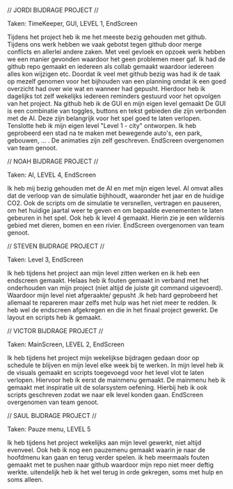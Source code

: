 // JORDI BIJDRAGE PROJECT //

Taken: TimeKeeper, GUI, LEVEL 1, EndScreen

Tijdens het project heb ik me het meeste bezig gehouden met github. Tijdens ons werk hebben we vaak gebotst tegen github door merge conflicts en allerlei andere zaken. Met veel gevloek en opzoek werk hebben we een manier gevonden
waardoor het geen problemen meer gaf. Ik had de github repo gemaakt en iedereen als collab gemaakt waardoor iedereen alles kon wijzigen etc. Doordat ik veel met github bezig was had ik de taak op mezelf genomen voor het bijhouden 
van een planning omdat ik een goed overzicht had over wie wat en wanneer had gepusht. Hierdoor heb ik dagelijks tot zelf wekelijks iedereen reminders gestuurd voor het opvolgen van het project. Na github heb ik de GUI en mijn eigen level gemaakt
De GUI is een combinatie van toggles, buttons en tekst gebieden die zijn verbonden met de AI. Deze zijn belangrijk voor het spel goed te laten verlopen. Tenslotte heb ik mijn eigen level "Level 1 - city" ontworpen. Ik heb geprobeerd 
een stad na te maken met bewegende auto's, een park, gebouwen, ... . De animaties zijn zelf geschreven. 
EndScreen overgenomen van team genoot.



// NOAH BIJDRAGE PROJECT //

Taken: AI, LEVEL 4, EndScreen

Ik heb mij bezig gehouden met de AI en met mijn eigen level. AI omvat alles dat de verloop van de simulatie bijhhoudt,
waaronder het jaar en de huidige CO2. Ook de scripts om de simulatie te versnellen, vertragen en pauseren, om het huidige jaartal weer
te geven en om bepaalde evenementen te laten gebeuren in het spel.
Ook heb ik level 4 gemaakt. Hierin zie je een wildernis gebied met dieren, bomen en een rivier.
EndScreen overgenomen van team genoot.





// STEVEN BIJDRAGE PROJECT //

Taken: Level 3, EndScreen

Ik heb tijdens het project aan mijn level zitten werken en ik heb een endscreen gemaakt. Helaas heb ik fouten gemaakt in verband met het onderhouden van mijn project (niet altijd de juiste git command uigevoerd).
Waardoor mijn level niet afgeraakte/ gepusht .Ik heb hard geprobeerd het allemaal te repareren maar zelfs met hulp was het niet meer te redden.
Ik heb wel de endscreen afgekregen en die in het finaal project gewerkt. De layout en scripts heb ik gemaakt.



// VICTOR BIJDRAGE PROJECT //

Taken: MainScreen, LEVEL 2, EndScreen

Ik heb tijdens het project mijn wekelijkse bijdragen gedaan door op schedule te blijven en mijn level elke week bij te werken. In mijn level heb ik de visuals gemaakt en scripts toegevoegd voor het level vlot te laten verlopen. Hiervoor
heb ik eerst de mainmenu gemaakt. De mainmenu heb ik gemaakt met inspiratie uit de solarsystem oefening. Hierbij heb ik ook scripts geschreven zodat we naar elk level konden gaan.
EndScreen overgenomen van team genoot.





// SAUL BIJDRAGE PROJECT //

Taken: Pauze menu, LEVEL 5

Ik heb tijdens het project wekelijks aan mijn level gewerkt, niet altijd evenveel. Ook heb ik nog een pauzemenu gemaakt waarin je naar de hoofdmenu kan gaan en terug verder spelen. 
ik heb meermaals fouten gemaakt met te pushen naar github waardoor mijn repo niet meer deftig werkte. uitendelijk heb ik het wel terug in orde gekregen, soms met hulp en soms alleen.
